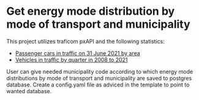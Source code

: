 # Get energy mode distribution by mode of transport and municipality

This project utilizes traficom pxAPI and the following statistics:
- [Passenger cars in traffic on 31 June 2021 by area](https://trafi2.stat.fi/PXWeb/pxweb/en/TraFi/TraFi__Liikennekaytossa_olevat_ajoneuvot/010_kanta_tau_101.px/)
- [Vehicles in traffic by quarter in 2008 to 2021](https://trafi2.stat.fi/PXWeb/pxweb/en/TraFi/TraFi__Liikennekaytossa_olevat_ajoneuvot/040_kanta_tau_104.px/)

User can give needed municipality code according to which energy mode distributions by mode of transport and municipality are saved to postgres database. 
Create a config.yaml file as adviced in the template to point to wanted database. 